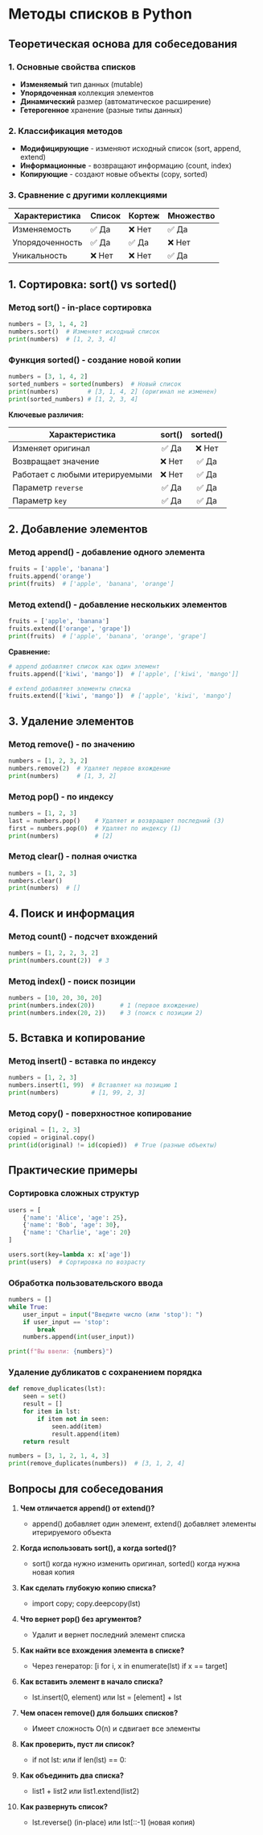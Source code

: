 # Методы списков в Python

## Теоретическая основа для собеседования

### 1. Основные свойства списков
- **Изменяемый** тип данных (mutable)
- **Упорядоченная** коллекция элементов
- **Динамический** размер (автоматическое расширение)
- **Гетерогенное** хранение (разные типы данных)

### 2. Классификация методов
- **Модифицирующие** - изменяют исходный список (sort, append, extend)
- **Информационные** - возвращают информацию (count, index)
- **Копирующие** - создают новые объекты (copy, sorted)

### 3. Сравнение с другими коллекциями
| Характеристика | Список | Кортеж | Множество |
|----------------|--------|--------|-----------|
| Изменяемость   | ✅ Да  | ❌ Нет | ✅ Да     |
| Упорядоченность| ✅ Да  | ✅ Да  | ❌ Нет    |
| Уникальность   | ❌ Нет | ❌ Нет | ✅ Да     |

## 1. Сортировка: sort() vs sorted()

### Метод sort() - in-place сортировка
```python
numbers = [3, 1, 4, 2]
numbers.sort()  # Изменяет исходный список
print(numbers)  # [1, 2, 3, 4]
```

### Функция sorted() - создание новой копии
```python
numbers = [3, 1, 4, 2]
sorted_numbers = sorted(numbers)  # Новый список
print(numbers)        # [3, 1, 4, 2] (оригинал не изменен)
print(sorted_numbers) # [1, 2, 3, 4]
```

**Ключевые различия:**

| Характеристика         | sort() | sorted() |
|------------------------|:------:|:--------:|
| Изменяет оригинал      | ✅ Да  | ❌ Нет   |
| Возвращает значение    | ❌ Нет | ✅ Да    |
| Работает с любыми итерируемыми | ❌ Нет | ✅ Да |
| Параметр `reverse`     | ✅ Да  | ✅ Да    |
| Параметр `key`         | ✅ Да  | ✅ Да    |

## 2. Добавление элементов

### Метод append() - добавление одного элемента
```python
fruits = ['apple', 'banana']
fruits.append('orange')
print(fruits)  # ['apple', 'banana', 'orange']
```

### Метод extend() - добавление нескольких элементов
```python
fruits = ['apple', 'banana']
fruits.extend(['orange', 'grape'])
print(fruits)  # ['apple', 'banana', 'orange', 'grape']
```

**Сравнение:**
```python
# append добавляет список как один элемент
fruits.append(['kiwi', 'mango'])  # ['apple', ['kiwi', 'mango']]

# extend добавляет элементы списка
fruits.extend(['kiwi', 'mango'])  # ['apple', 'kiwi', 'mango']
```

## 3. Удаление элементов

### Метод remove() - по значению
```python
numbers = [1, 2, 3, 2]
numbers.remove(2)  # Удаляет первое вхождение
print(numbers)     # [1, 3, 2]
```

### Метод pop() - по индексу
```python
numbers = [1, 2, 3]
last = numbers.pop()    # Удаляет и возвращает последний (3)
first = numbers.pop(0)  # Удаляет по индексу (1)
print(numbers)          # [2]
```

### Метод clear() - полная очистка
```python
numbers = [1, 2, 3]
numbers.clear()
print(numbers)  # []
```

## 4. Поиск и информация

### Метод count() - подсчет вхождений
```python
numbers = [1, 2, 2, 3, 2]
print(numbers.count(2))  # 3
```

### Метод index() - поиск позиции
```python
numbers = [10, 20, 30, 20]
print(numbers.index(20))       # 1 (первое вхождение)
print(numbers.index(20, 2))    # 3 (поиск с позиции 2)
```

## 5. Вставка и копирование

### Метод insert() - вставка по индексу
```python
numbers = [1, 2, 3]
numbers.insert(1, 99)  # Вставляет на позицию 1
print(numbers)         # [1, 99, 2, 3]
```

### Метод copy() - поверхностное копирование
```python
original = [1, 2, 3]
copied = original.copy()
print(id(original) != id(copied))  # True (разные объекты)
```

## Практические примеры

### Сортировка сложных структур
```python
users = [
    {'name': 'Alice', 'age': 25},
    {'name': 'Bob', 'age': 30},
    {'name': 'Charlie', 'age': 20}
]

users.sort(key=lambda x: x['age'])
print(users)  # Сортировка по возрасту
```

### Обработка пользовательского ввода
```python
numbers = []
while True:
    user_input = input("Введите число (или 'stop'): ")
    if user_input == 'stop':
        break
    numbers.append(int(user_input))

print(f"Вы ввели: {numbers}")
```

### Удаление дубликатов с сохранением порядка
```python
def remove_duplicates(lst):
    seen = set()
    result = []
    for item in lst:
        if item not in seen:
            seen.add(item)
            result.append(item)
    return result

numbers = [3, 1, 2, 1, 4, 3]
print(remove_duplicates(numbers))  # [3, 1, 2, 4]
```

## Вопросы для собеседования

1. **Чем отличается append() от extend()?**
   - append() добавляет один элемент, extend() добавляет элементы итерируемого объекта

2. **Когда использовать sort(), а когда sorted()?**
   - sort() когда нужно изменить оригинал, sorted() когда нужна новая копия

3. **Как сделать глубокую копию списка?**
   - import copy; copy.deepcopy(lst)

4. **Что вернет pop() без аргументов?**
   - Удалит и вернет последний элемент списка

5. **Как найти все вхождения элемента в списке?**
   - Через генератор: [i for i, x in enumerate(lst) if x == target]

6. **Как вставить элемент в начало списка?**
   - lst.insert(0, element) или lst = [element] + lst

7. **Чем опасен remove() для больших списков?**
   - Имеет сложность O(n) и сдвигает все элементы

8. **Как проверить, пуст ли список?**
   - if not lst: или if len(lst) == 0:

9. **Как объединить два списка?**
   - list1 + list2 или list1.extend(list2)

10. **Как развернуть список?**
    - lst.reverse() (in-place) или lst[::-1] (новая копия)
